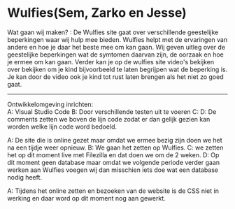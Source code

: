 # Wulfies(Sem, Zarko en Jesse) 

Wat gaan wij maken? : De Wulfies site gaat over verschillende geestelijke beperkingen waar wij hulp mee bieden. Wulfies helpt met de ervaringen van andere en 
                hoe je daar het beste mee om kan gaan. Wij geven uitleg over de geestelijke beperkingen wat de symtomen daarvan zijn, de oorzaak en hoe je ermee om kan gaan. 
                Verder kan je op de wulfies site video's bekijken over bekijken om je kind bijvoorbeeld te laten begrijpen wat de beperking is. Je kan door de video ook je kind tot rust laten brengen als het niet zo goed gaat.
                
----------------------------------------------------------------------------------------------------------------------------------------------------------------

Ontwikkelomgeving inrichten: <br>
A: Visual Studio Code 
B: Door verschillende testen uit te voeren
C: 
D: De comments zetten we boven de lijn code zodat er dan gelijk gezien kan worden welke lijn code word bedoeld.

A: De site die is online gezet maar omdat we ermee bezig zijn doen we het na een tijdje weer opnieuw.
B: We gaan het zetten op Wulfies.
C: we zetten het op dit moment live met Filezilla en dat doen we om de 2 weken.
D: Op dit moment geen database maar omdat we volgende periode verder gaan werken aan Wulfies voegen wij dan misschien iets doe wat een database nodig heeft.

A: Tijdens het online zetten en bezoeken van de website is de CSS niet in werking en daar word op dit moment nog aan gewerkt.

